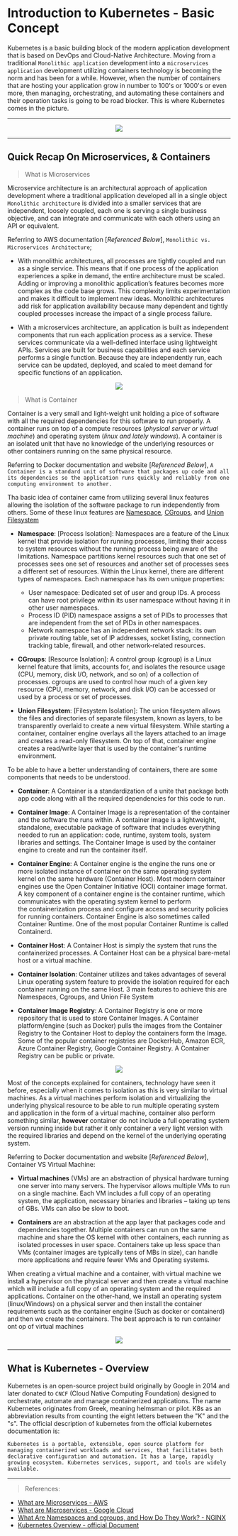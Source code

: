 # Introduction to Kubernetes - Basic Concept

Kubernetes is a basic building block of the modern application development that is based on DevOps and Cloud-Native Architecture. Moving from a traditional `Monolithic application` development into a `microservices application` development utilizing containers technology is becoming the norm and has been for a while. However, when the number of containers that are hosting your application grow in number to 100's or 1000's or even more, then managing, orchestrating, and automating these containers and their operation tasks is going to be road blocker. This is where Kubernetes comes in the picture.

---

<p align="center">
    <img src="images/IntroPic.png">
</p>

---

## Quick Recap On Microservices, & Containers

> What is Microservices

Microservice architecture is an architectural approach of application development where a traditional application developed all in a single object `Monolithic architecture` is divided into a smaller services that are independent, loosely coupled, each one is serving a single business objective, and can integrate and communicate with each others using an API or equivalent. 

Referring to AWS documentation [_Referenced Below_], `Monolithic vs. Microservices Architecture`; 

- With monolithic architectures, all processes are tightly coupled and run as a single service. This means that if one process of the application experiences a spike in demand, the entire architecture must be scaled. Adding or improving a monolithic application’s features becomes more complex as the code base grows. This complexity limits experimentation and makes it difficult to implement new ideas. Monolithic architectures add risk for application availability because many dependent and tightly coupled processes increase the impact of a single process failure.

- With a microservices architecture, an application is built as independent components that run each application process as a service. These services communicate via a well-defined interface using lightweight APIs. Services are built for business capabilities and each service performs a single function. Because they are independently run, each service can be updated, deployed, and scaled to meet demand for specific functions of an application.


<p align="center">
    <img src="images/MonolithicVsMicroservices.png">
</p>

> What is Container

Container is a very small and light-weight unit holding a pice of software with all the required dependencies for this software to run properly. A container runs on top of a compute resources (_physical server or virtual machine_) and operating system (_linux and lately windows_). A container is an isolated unit that have no knowledge of the underlying resources or other containers running on the same physical resource. 

Referring to Docker documentation and website [_Referenced Below_], `A Container is a standard unit of software that packages up code and all its dependencies so the application runs quickly and reliably from one computing environment to another.`

Tha basic idea of container came from utilizing several linux features allowing the isolation of the software package to run independently from others. Some of these linux features are [Namespace](https://en.wikipedia.org/wiki/Linux_namespaces), [CGroups](https://en.wikipedia.org/wiki/Cgroups), and [Union Filesystem](https://en.wikipedia.org/wiki/UnionFS)

- __Namespace__: [Process Isolation]: Namespaces are a feature of the Linux kernel that provide isolation for running processes, limiting their access to system resources without the running process being aware of the limitations. Namespace partitions kernel resources such that one set of processes sees one set of resources and another set of processes sees a different set of resources. Within the Linux kernel, there are different types of namespaces. Each namespace has its own unique properties:
  - User namespace: Dedicated set of user and group IDs. A process can have root privilege within its user namespace without having it in other user namespaces.
  - Process ID (PID) namespace assigns a set of PIDs to processes that are independent from the set of PIDs in other namespaces. 
  - Network namespace has an independent network stack: its own private routing table, set of IP addresses, socket listing, connection tracking table, firewall, and other network‑related resources.

- __CGroups__: [Resource Isolation]: A control group (cgroup) is a Linux kernel feature that limits, accounts for, and isolates the resource usage (CPU, memory, disk I/O, network, and so on) of a collection of processes. cgroups are used to control how much of a given key resource (CPU, memory, network, and disk I/O) can be accessed or used by a process or set of processes. 

- __Union Filesystem__: [Filesystem Isolation]: The union filesystem allows the files and directories of separate filesystem, known as layers, to be transparently overlaid to create a new virtual filesystem. While starting a container, container engine overlays all the layers attached to an image and creates a read-only filesystem. On top of that, container engine creates a read/write layer that is used by the container's runtime environment.

To be able to have a better understanding of containers, there are some components that needs to be understood.

- __Container__: A Container is a standardization of a unite that package both app code along with all the required dependencies for this code to run. 

- __Container Image__: A Container Image is a representation of the container and the software the runs within. A container image is a lightweight, standalone, executable package of software that includes everything needed to run an application: code, runtime, system tools, system libraries and settings. The Container Image is used by the container engine to create and run the container itself. 

- __Container Engine__: A Container engine is the engine the runs one or more isolated instance of container on the same operating system kernel on the same hardware (Container Host). Most modern container engines use the Open Container Initiative (OCI) container image format. A key component of a container engine is the container runtime, which communicates with the operating system kernel to perform the containerization process and configure access and security policies for running containers. Container Engine is also sometimes called Container Runtime. One of the most popular Container Runtime is called Containerd. 

- __Container Host__: A Container Host is simply the system that runs the containerized processes. A Container Host can be a physical bare-metal host or a virtual machine.

- __Container Isolation__: Container utilizes and takes advantages of several Linux operating system feature to provide the isolation required for each container running on the same Host. 3 main features to achieve this are Namespaces, Cgroups, and Union File System

- __Container Image Registry__: A Container Registry is one or more repository that is used to store Container Images. A Container platform/engine (such as Docker) pulls the images from the Container Registry to the Container Host to deploy the containers form the Image. Some of the popular container registries are DockerHub, Amazon ECR, Azure Container Registry, Google Container Registry. A Container Registry can be public or private.

<p align="center">
    <img src="images/ContainerComponents.png">
</p>

Most of the concepts explained for containers, technology have seen it before, especially when it comes to isolation as this is very similar to virtual machines. As a virtual machines perform isolation and virtualizing the underlying physical resource to be able to run multiple operating system and application in the form of a virtual machine, container also perform something similar, __however__ container do not include a full operating system version running inside but rather it only container a very light version with the required libraries and depend on the kernel of the underlying operating system. 

Referring to Docker documentation and website [_Referenced Below_], Container VS Virtual Machine:

- __Virtual machines__ (VMs) are an abstraction of physical hardware turning one server into many servers. The hypervisor allows multiple VMs to run on a single machine. Each VM includes a full copy of an operating system, the application, necessary binaries and libraries – taking up tens of GBs. VMs can also be slow to boot.

- __Containers__ are an abstraction at the app layer that packages code and dependencies together. Multiple containers can run on the same machine and share the OS kernel with other containers, each running as isolated processes in user space. Containers take up less space than VMs (container images are typically tens of MBs in size), can handle more applications and require fewer VMs and Operating systems.

When creating a virtual machine and a container, with virtual machine we install a hypervisor on the physical server and then create a virtual machine which will include a full copy of an operating system and the required applications. Container on the other-hand, we install an operating system (linux/Windows) on a physical server and then install the container requirements such as the container engine (Such as docker or containerd) and then we create the containers. The best approach is to run container ont op of virtual machines

<p align="center">
    <img src="images/ContainerVsVMs.png">
</p>


---

## What is Kubernetes - Overview

Kubernetes is an open-source project build originally by Google in 2014 and later donated to `CNCF` (Cloud Native Computing Foundation) designed to orchestrate, automate and manage containerized applications. The name Kubernetes originates from Greek, meaning helmsman or pilot. K8s as an abbreviation results from counting the eight letters between the "K" and the "s". The official description of kubernetes from the official kubernetes documentation is:

`Kubernetes is a portable, extensible, open source platform for managing containerized workloads and services, that facilitates both declarative configuration and automation. It has a large, rapidly growing ecosystem. Kubernetes services, support, and tools are widely available.`


---

> References:

- [What are Microservices - AWS](https://aws.amazon.com/microservices/)
- [What are Microservices - Google Cloud](https://cloud.google.com/learn/what-is-microservices-architecture)
- [What Are Namespaces and cgroups, and How Do They Work? - NGINX](https://www.nginx.com/blog/what-are-namespaces-cgroups-how-do-they-work/)
- [Kubernetes Overview - official Document](https://kubernetes.io/docs/concepts/overview/)
